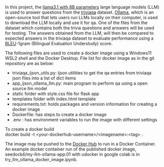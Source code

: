 In this project, the [llama3.1 with 8B parameters](https://huggingface.co/meta-llama/Llama-3.1-8B) 
large language models (LLM) is used to answer questions from the
 [triviaqa](https://github.com/mandarjoshi90/triviaqa) dataset. 
 [Ollama](https://ollama.com/), which is an open-source tool that lets users run 
 LLMs locally on their computer, is used to download the LLM locally and use it 
 for qa. One of the files from the dataset which contains both the trivia questions 
 and answers will be used for testing. The answers obtained from the LLM, will then
  be compared to expected answers in the triviaqa dataset to evaluate performance 
  using a [BLEU](https://aclanthology.org/P02-1040.pdf)-1gram (Bilingual Evaluation 
  Understudy) score. 

The following files are used to create a docker image using a Windows11 WSL2 shell and the Docker Desktop. File list for docker image as in the git repository are as below:
* triviaqa_ijson_utils.py:  ijson utilities to get the qa entries from triviaqa json files into a list of dict items
* app_ijson_ollama_llm.py: main program to perform qa using a open source llm model
* static folder with style.css file for flask app
* templates folder with index.html template
* requirements.txt: holds packages and version information for creating a docker image
* Dockerfile: has steps to create a docker image
* .env : has environment variables to run the image with different settings


To create a docker build</br>
docker build -t \<your-dockerhub-username\>/\<imagename\>:\<tag\> .

The image may be pushed to the [Docker Hub](https://hub.docker.com/) to run in a Docker Container.</br> An example docker container run of the published docker image, seedock4/my-llm-ollama-app:01 with udocker in google colab is in try_llm_ollama_docker_image.ipynb.
